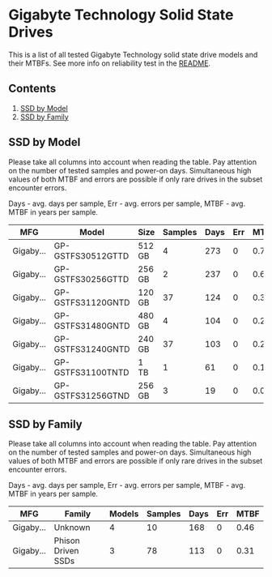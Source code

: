 Gigabyte Technology Solid State Drives
======================================

This is a list of all tested Gigabyte Technology solid state drive models and their MTBFs. See
more info on reliability test in the [README](https://github.com/linuxhw/SMART).

Contents
--------

1. [ SSD by Model  ](#ssd-by-model)
2. [ SSD by Family ](#ssd-by-family)

SSD by Model
------------

Please take all columns into account when reading the table. Pay attention on the
number of tested samples and power-on days. Simultaneous high values of both MTBF
and errors are possible if only rare drives in the subset encounter errors.

Days - avg. days per sample,
Err  - avg. errors per sample,
MTBF - avg. MTBF in years per sample.

| MFG       | Model              | Size   | Samples | Days  | Err   | MTBF |
|-----------|--------------------|--------|---------|-------|-------|------|
| Gigaby... | GP-GSTFS30512GTTD  | 512 GB | 4       | 273   | 0     | 0.75   |
| Gigaby... | GP-GSTFS30256GTTD  | 256 GB | 2       | 237   | 0     | 0.65   |
| Gigaby... | GP-GSTFS31120GNTD  | 120 GB | 37      | 124   | 0     | 0.34   |
| Gigaby... | GP-GSTFS31480GNTD  | 480 GB | 4       | 104   | 0     | 0.29   |
| Gigaby... | GP-GSTFS31240GNTD  | 240 GB | 37      | 103   | 0     | 0.28   |
| Gigaby... | GP-GSTFS31100TNTD  | 1 TB   | 1       | 61    | 0     | 0.17   |
| Gigaby... | GP-GSTFS31256GTND  | 256 GB | 3       | 19    | 0     | 0.05   |

SSD by Family
-------------

Please take all columns into account when reading the table. Pay attention on the
number of tested samples and power-on days. Simultaneous high values of both MTBF
and errors are possible if only rare drives in the subset encounter errors.

Days - avg. days per sample,
Err  - avg. errors per sample,
MTBF - avg. MTBF in years per sample.

| MFG       | Family                 | Models | Samples | Days  | Err   | MTBF |
|-----------|------------------------|--------|---------|-------|-------|------|
| Gigaby... | Unknown                | 4      | 10      | 168   | 0     | 0.46   |
| Gigaby... | Phison Driven SSDs     | 3      | 78      | 113   | 0     | 0.31   |
